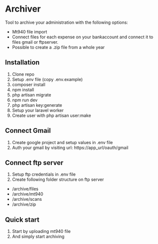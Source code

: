 # Archiver

Tool to archive your administration with the following options:

- Mt940 file import
- Connect files for each expense on your bankaccount and connect it to files gmail or ftpserver.
- Possible to create a .zip file from a whole year

## Installation

1. Clone repo
2. Setup .env file (copy .env.example)
3. composer install
4. npm install
5. php artisan migrate
6. npm run dev
7. php artisan key:generate
8. Setup your laravel worker
9. Create user with php artisan user:make

## Connect Gmail
1. Create google project and setup values in .env file
2. Auth your gmail by visiting url: https://app_url/oauth/gmail

## Connect ftp server
1. Setup ftp credentials in .env file
2. Create following folder structure on ftp server
- /archive/files
- /archive/mt940
- /archive/scans
- /archive/zip


## Quick start
1. Start by uploading mt940 file
2. And simply start archiving
